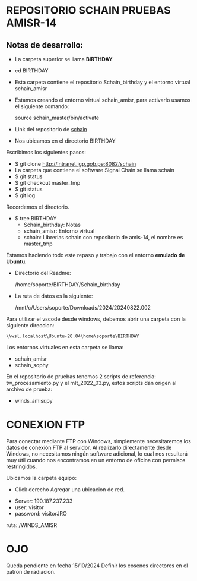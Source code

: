 # REPOSITORIO SCHAIN PRUEBAS AMISR-14


Notas de desarrollo:
---

* La carpeta superior se llama **BIRTHDAY**
* cd BIRTHDAY
* Esta carpeta contiene el repositorio Schain_birthday y el entorno virtual schain_amisr
* Estamos creando el entorno virtual schain_amisr, para activarlo usamos el siguiente comando:

	 source schain_master/bin/activate

* Link del repositorio de [schain](http://intranet.igp.gob.pe:8082/schain)
* Nos ubicamos en el directorio BIRTHDAY

Escribimos los siguientes pasos:

* $ git clone http://intranet.igp.gob.pe:8082/schain
* La carpeta que contiene el software Signal Chain se llama schain
* $ git status
* $ git checkout master_tmp
* $ git status
* $ git log

Recordemos el directorio.

* $ tree
 BIRTHDAY
  - Schain_birthday: Notas
  - schain_amisr: Entorno virtual
  - schain: Librerias schain con repositorio de amis-14, el nombre es master_tmp

Estamos haciendo todo este repaso y trabajo con el entorno **emulado de Ubuntu**.

 * Directorio del Readme: 

	/home/soporte/BIRTHDAY/Schain_birthday  

 * La ruta de datos es la siguiente:

	/mnt/c/Users/soporte/Downloads/2024/20240822.002

Para utilizar el vscode desde windows, debemos abrir una carpeta con la siguiente direccion:

	\\wsl.localhost\Ubuntu-20.04\home\soporte\BIRTHDAY


Los entornos virtuales en esta carpeta se llama:
 - schain_amisr
 - schain_sophy


En el repositorio de pruebas tenemos 2 scripts de referencia: tw_procesamiento.py y el mlt_2022_03.py, estos scripts
dan origen al archivo de prueba:

- winds_amisr.py

# **CONEXION FTP**

Para conectar mediante FTP con Windows, simplemente necesitaremos los datos de conexión FTP al servidor. Al realizarlo directamente desde Windows, no necesitamos ningún software adicional, lo cual nos resultará muy útil cuando nos encontramos en un entorno de oficina con permisos restringidos.

Ubicamos la carpeta equipo:
- Click derecho Agregar una ubicacion de red.

* Server: 190.187.237.233
* user: visitor
* password: visitorJRO

ruta: /WINDS_AMISR
# **OJO**

Queda pendiente en fecha 15/10/2024
Definir los cosenos directores en el patron de radiacion.
